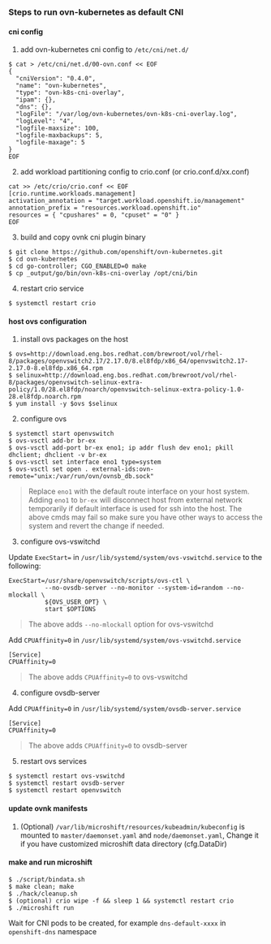 ### Steps to run ovn-kubernetes as default CNI

#### cni config

1. add ovn-kubernetes cni config to `/etc/cni/net.d/`

```
$ cat > /etc/cni/net.d/00-ovn.conf << EOF
{
  "cniVersion": "0.4.0",
  "name": "ovn-kubernetes",
  "type": "ovn-k8s-cni-overlay",
  "ipam": {},
  "dns": {},
  "logFile": "/var/log/ovn-kubernetes/ovn-k8s-cni-overlay.log",
  "logLevel": "4",
  "logfile-maxsize": 100,
  "logfile-maxbackups": 5,
  "logfile-maxage": 5
}
EOF
```
2. add workload partitioning config to crio.conf (or crio.conf.d/xx.conf)

```
cat >> /etc/crio/crio.conf << EOF
[crio.runtime.workloads.management]
activation_annotation = "target.workload.openshift.io/management"
annotation_prefix = "resources.workload.openshift.io"
resources = { "cpushares" = 0, "cpuset" = "0" }
EOF
```

3. build and copy ovnk cni plugin binary

```
$ git clone https://github.com/openshift/ovn-kubernetes.git
$ cd ovn-kubernetes
$ cd go-controller; CGO_ENABLED=0 make
$ cp _output/go/bin/ovn-k8s-cni-overlay /opt/cni/bin
```

4. restart crio service

```
$ systemctl restart crio
```

#### host ovs configuration

1. install ovs packages on the host

```
$ ovs=http://download.eng.bos.redhat.com/brewroot/vol/rhel-8/packages/openvswitch2.17/2.17.0/8.el8fdp/x86_64/openvswitch2.17-2.17.0-8.el8fdp.x86_64.rpm
$ selinux=http://download.eng.bos.redhat.com/brewroot/vol/rhel-8/packages/openvswitch-selinux-extra-policy/1.0/28.el8fdp/noarch/openvswitch-selinux-extra-policy-1.0-28.el8fdp.noarch.rpm
$ yum install -y $ovs $selinux
```

2. configure ovs

```
$ systemctl start openvswitch
$ ovs-vsctl add-br br-ex
$ ovs-vsctl add-port br-ex eno1; ip addr flush dev eno1; pkill dhclient; dhclient -v br-ex
$ ovs-vsctl set interface eno1 type=system
$ ovs-vsctl set open . external-ids:ovn-remote="unix:/var/run/ovn/ovnsb_db.sock"
```

> Replace `eno1` with the default route interface on your host system.
> Adding `eno1` to `br-ex` will disconnect host from external network temporarily if default interface is used for ssh into the host. The above cmds may fail so make sure you have other ways to access the system and revert the change if needed.

3. configure ovs-vswitchd

Update `ExecStart=` in `/usr/lib/systemd/system/ovs-vswitchd.service` to the following:

```
ExecStart=/usr/share/openvswitch/scripts/ovs-ctl \
          --no-ovsdb-server --no-monitor --system-id=random --no-mlockall \
          ${OVS_USER_OPT} \
          start $OPTIONS

```

> The above adds `--no-mlockall` option for ovs-vswitchd

Add `CPUAffinity=0` in `/usr/lib/systemd/system/ovs-vswitchd.service`

```
[Service]
CPUAffinity=0
```
> The above adds `CPUAffinity=0` to ovs-vswitchd

4. configure ovsdb-server

Add `CPUAffinity=0` in `/usr/lib/systemd/system/ovsdb-server.service`

```
[Service]
CPUAffinity=0
```
> The above adds `CPUAffinity=0` to ovsdb-server

5. restart ovs services

```
$ systemctl restart ovs-vswitchd
$ systemctl restart ovsdb-server
$ systemctl restart openvswitch
```


#### update ovnk manifests

1. (Optional) `/var/lib/microshift/resources/kubeadmin/kubeconfig` is mounted to `master/daemonset.yaml` and `node/daemonset.yaml`, Change it if you have customized microshift data directory (cfg.DataDir)


#### make and run microshift

```
$ ./script/bindata.sh
$ make clean; make
$ ./hack/cleanup.sh
$ (optional) crio wipe -f && sleep 1 && systemctl restart crio
$ ./microshift run
```

Wait for CNI pods to be created, for example `dns-default-xxxx` in `openshift-dns` namespace
